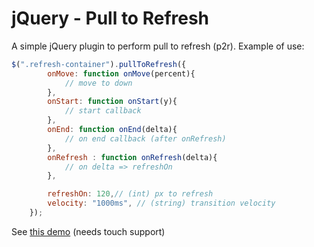 jQuery - Pull to Refresh
==========

A simple jQuery plugin to perform pull to refresh (p2r). Example of use:

```js
$(".refresh-container").pullToRefresh({
		onMove: function onMove(percent){
			// move to down
		},
		onStart: function onStart(y){
			// start callback
		},
		onEnd: function onEnd(delta){
			// on end callback (after onRefresh)
		},
		onRefresh : function onRefresh(delta){
			// on delta => refreshOn
		},

		refreshOn: 120,// (int) px to refresh
		velocity: "1000ms", // (string) transition velocity
	});
```

See [this demo][1] (needs touch support)


  [1]: http://luis.com